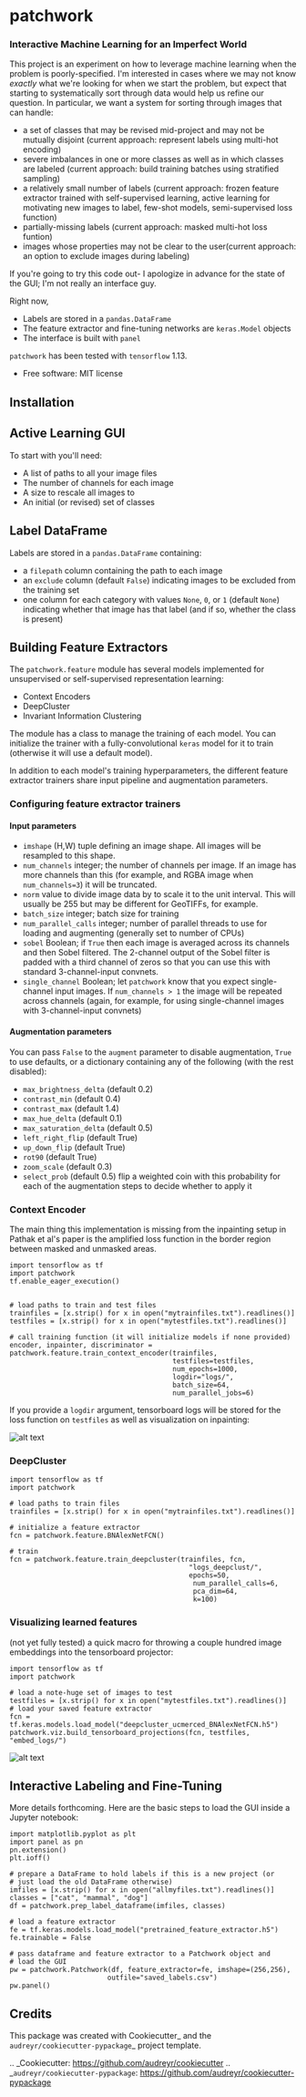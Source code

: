 # patchwork


### Interactive Machine Learning for an Imperfect World

This project is an experiment on how to leverage machine learning when the problem is poorly-specified. I'm interested in cases where we may not know *exactly* what we're looking for when we start the problem, but expect that starting to systematically sort through data would help us refine our question. In particular, we want a system for sorting through images that can handle:

* a set of classes that may be revised mid-project and may not be mutually disjoint (current approach: represent labels using multi-hot encoding)
* severe imbalances in one or more classes as well as in which classes are labeled (current approach: build training batches using stratified sampling)
* a relatively small number of labels (current approach: frozen feature extractor trained with self-supervised learning, active learning for motivating new images to label, few-shot models, semi-supervised loss function)
* partially-missing labels (current approach: masked multi-hot loss funtion)
* images whose properties may not be clear to the user(current approach: an option to exclude images during labeling)

If you're going to try this code out- I apologize in advance for the state of the GUI; I'm not really an interface guy.

Right now, 

* Labels are stored in a `pandas.DataFrame`
* The feature extractor and fine-tuning networks are `keras.Model` objects
* The interface is built with `panel`


`patchwork` has been tested with `tensorflow` 1.13.

* Free software: MIT license

## Installation

## Active Learning GUI

To start with you'll need:

* A list of paths to all your image files
* The number of channels for each image
* A size to rescale all images to
* An initial (or revised) set of classes

## Label DataFrame

Labels are stored in a `pandas.DataFrame` containing:

* a `filepath` column containing the path to each image
* an `exclude` column (default `False`) indicating images to be excluded from the training set
* one column for each category with values `None`, `0`, or `1` (default `None`) indicating whether that image has that label (and if so, whether the class is present)

## Building Feature Extractors

The `patchwork.feature` module has several models implemented for unsupervised or self-supervised representation learning:

* Context Encoders
* DeepCluster
* Invariant Information Clustering

The module has a class to manage the training of each model. You can initialize the trainer with a fully-convolutional `keras` model for it to train (otherwise it will use a default model).

In addition to each model's training hyperparameters, the different feature extractor trainers share input pipeline and augmentation parameters.

### Configuring feature extractor trainers

#### Input parameters

* `imshape` (H,W) tuple defining an image shape. All images will be resampled to this shape.
* `num_channels` integer; the number of channels per image. If an image has more channels than this (for example, and RGBA image when `num_channels=3`) it will be truncated.
* `norm` value to divide image data by to scale it to the unit interval. This will usually be 255 but may be different for GeoTIFFs, for example.
* `batch_size` integer; batch size for training
* `num_parallel_calls` integer; number of parallel threads to use for loading and augmenting (generally set to number of CPUs)
* `sobel` Boolean; if `True` then each image is averaged across its channels and then Sobel filtered. The 2-channel output of the Sobel filter is padded with a third channel of zeros so that you can use this with standard 3-channel-input convnets.
* `single_channel` Boolean; let `patchwork` know that you expect single-channel input images. If `num_channels > 1` the image will be repeated across channels (again, for example, for using single-channel images with 3-channel-input convnets)

#### Augmentation parameters

You can pass `False` to the `augment` parameter to disable augmentation, `True` to use defaults, or a dictionary containing any of the following (with the rest disabled):


* `max_brightness_delta` (default 0.2)
* `contrast_min` (default 0.4) 
* `contrast_max` (default 1.4)
* `max_hue_delta` (default 0.1)
* `max_saturation_delta` (default 0.5)
* `left_right_flip` (default True)
* `up_down_flip` (default True)
* `rot90` (default True)
* `zoom_scale` (default 0.3)
* `select_prob` (default 0.5) flip a weighted coin with this probability for each of the augmentation steps to decide whether to apply it



### Context Encoder

The main thing this implementation is missing from the inpainting setup in Pathak et al's paper is the amplified loss function in the border region between masked and unmasked areas.

```{python}
import tensorflow as tf
import patchwork
tf.enable_eager_execution()


# load paths to train and test files
trainfiles = [x.strip() for x in open("mytrainfiles.txt").readlines()]
testfiles = [x.strip() for x in open("mytestfiles.txt").readlines()]

# call training function (it will initialize models if none provided)
encoder, inpainter, discriminator = patchwork.feature.train_context_encoder(trainfiles,
                                        testfiles=testfiles,
                                        num_epochs=1000,
                                        logdir="logs/",
                                        batch_size=64,
                                        num_parallel_jobs=6)
```

If you provide a `logdir` argument, tensorboard logs will be stored for the loss function on `testfiles` as well as visualization on inpainting:

![alt text](docs/inpainting.png)



### DeepCluster


```{python}
import tensorflow as tf
import patchwork

# load paths to train files
trainfiles = [x.strip() for x in open("mytrainfiles.txt").readlines()]

# initialize a feature extractor
fcn = patchwork.feature.BNAlexNetFCN()

# train
fcn = patchwork.feature.train_deepcluster(trainfiles, fcn, 
                                            "logs_deepclust/",
                                            epochs=50,
                                             num_parallel_calls=6,
                                             pca_dim=64,
                                             k=100)
```

### Visualizing learned features
                                            
(not yet fully tested) a quick macro for throwing a couple hundred image embeddings into the tensorboard projector:

```{python}
import tensorflow as tf
import patchwork

# load a note-huge set of images to test
testfiles = [x.strip() for x in open("mytestfiles.txt").readlines()]
# load your saved feature extractor                                            
fcn = tf.keras.models.load_model("deepcluster_ucmerced_BNAlexNetFCN.h5")                                        
patchwork.viz.build_tensorboard_projections(fcn, testfiles, "embed_logs/")
```
                                            
![alt text](docs/embedding.png)
                                        
## Interactive Labeling and Fine-Tuning

More details forthcoming. Here are the basic steps to load the GUI inside a Jupyter notebook:

```{python}
import matplotlib.pyplot as plt
import panel as pn
pn.extension()
plt.ioff()

# prepare a DataFrame to hold labels if this is a new project (or
# just load the old DataFrame otherwise)
imfiles = [x.strip() for x in open("allmyfiles.txt").readlines()]                                     
classes = ["cat", "mammal", "dog"]
df = patchwork.prep_label_dataframe(imfiles, classes)

# load a feature extractor
fe = tf.keras.models.load_model("pretrained_feature_extractor.h5")
fe.trainable = False

# pass dataframe and feature extractor to a Patchwork object and
# load the GUI
pw = patchwork.Patchwork(df, feature_extractor=fe, imshape=(256,256), 
                        outfile="saved_labels.csv")
pw.panel()
```
                                        

## Credits

This package was created with Cookiecutter_ and the `audreyr/cookiecutter-pypackage`_ project template.

.. _Cookiecutter: https://github.com/audreyr/cookiecutter
.. _`audreyr/cookiecutter-pypackage`: https://github.com/audreyr/cookiecutter-pypackage

